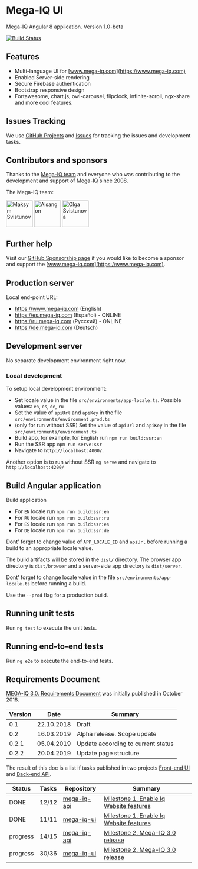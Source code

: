 # Mega-IQ UI

Mega-IQ Angular 8 application. Version 1.0-beta

[![Build Status](http://ci.msvhost.com:8080/job/mega-iq-ui-es/badge/icon)](http://ci.msvhost.com:8080/job/mega-iq-ui-es/)

## Features
* Multi-language UI for [www.mega-iq.com](https://www.mega-iq.com)
* Enabled Server-side rendering
* Secure Firebase authentication
* Bootstrap responsive design
* Fortawesome, chart.js, owl-carousel, flipclock, infinite-scroll, ngx-share and more cool features.

## Issues Tracking
We use [GitHub Projects](https://github.com/maxsv0/mega-iq-ui/projects) and [Issues](https://github.com/maxsv0/mega-iq-ui/issues) 
for tracking the issues and development tasks.

## Contributors and sponsors

Thanks to the [Mega-IQ team](https://www.mega-iq.com/assets/static/about.html) and everyone who was contributing 
to the development and support of Mega-IQ since 2008. 

The Mega-IQ team:

[<img src="https://avatars0.githubusercontent.com/u/3890266?s=72&v=4" alt="Maksym Svistunov" width="72">](https://github.com/maxsv0)
[<img src="https://avatars0.githubusercontent.com/u/37509874?s=72&v=4" alt="Aisangon" width="72">](https://github.com/Aisangon)
[<img src="https://avatars1.githubusercontent.com/u/39739790?s=72&v=4" alt="Olga Svistunova" width="72">](https://github.com/olgasv1)

## Further help

Visit our [GitHub Sponsorship page](https://github.com/sponsors/maxsv0) if you would like 
to become a sponsor and support the [www.mega-iq.com](https://www.mega-iq.com).

## Production server
Local end-point URL: 
* https://www.mega-iq.com (English)
* https://es.mega-iq.com (Español) - ONLINE
* https://ru.mega-iq.com (Русский) - ONLINE
* https://de.mega-iq.com (Deutsch)

## Development server

No separate development environment right now.

### Local development

To setup local development environment:
* Set locale value in the file `src/environments/app-locale.ts`. Possible values: `en`, `es`, `de`, `ru`
* Set the value of `apiUrl` and `apiKey` in the file `src/environments/environment.prod.ts`
* (only for run without SSR) Set the value of `apiUrl` and `apiKey` in the file `src/environments/environment.ts`
* Build app, for example, for English run `npm run build:ssr:en` 
* Run the SSR app `npm run serve:ssr`
* Navigate to `http://localhost:4000/`.
    
Another option is to run without SSR `ng serve` and navigate to `http://localhost:4200/`

## Build Angular application 

Build application 
* For `EN` locale run `npm run build:ssr:en`
* For `RU` locale run `npm run build:ssr:ru`
* For `ES` locale run `npm run build:ssr:es`
* For `DE` locale run `npm run build:ssr:de`

Dont' forget to change value of `APP_LOCALE_ID` and `apiUrl` before running
a build to an appropriate locale value.

The build artifacts will be stored in the `dist/` directory.
The browser app directory is `dist/browser` and a server-side app directory is `dist/server`.

Dont' forget to change locale value in the file `src/environments/app-locale.ts` before running a build.

Use the `--prod` flag for a production build.

## Running unit tests

Run `ng test` to execute the unit tests.

## Running end-to-end tests

Run `ng e2e` to execute the end-to-end tests.

## Requirements Document

[MEGA-IQ 3.0. Requirements Document](https://docs.google.com/document/d/1juGpnjcJOHJY45edddpCGH7KFqlJFZyafU-qRk0eF3s/edit?usp=sharing) 
was initially published in October 2018. 

| Version        | Date           | Summary  |
| ------------- |:-------------:| -----|
| 0.1      | 22.10.2018    |  Draft |
| 0.2      | 16.03.2019    |  Alpha release. Scope update |
| 0.2.1    | 05.04.2019    |  Update according to current status |
| 0.2.2    | 20.04.2019    |  Update page structure |

The result of this doc is a list if tasks published in two projects 
[Front-end UI](https://github.com/maxsv0/mega-iq-ui/projects) and [Back-end API](https://github.com/maxsv0/mega-iq-api/projects).

| Status   | Tasks   | Repository           | Summary  |
| ------------- |-------------| -----|-----|
| DONE     | 12/12   | [mega-iq-api](https://github.com/maxsv0/mega-iq-api)   |  [Milestone 1. Enable Iq Website features](https://github.com/maxsv0/mega-iq-api/projects/1)  |
| DONE     | 11/11    | [mega-iq-ui](https://github.com/maxsv0/mega-iq-ui)   |  [Milestone 1. Enable Iq Website features](https://github.com/maxsv0/mega-iq-ui/projects/1) |
| progress | 14/15    | [mega-iq-api](https://github.com/maxsv0/mega-iq-api)   |  [Milestone 2. Mega-IQ 3.0 release](https://github.com/maxsv0/mega-iq-api/projects/2) |
| progress | 30/36    | [mega-iq-ui](https://github.com/maxsv0/mega-iq-ui)   |  [Milestone 2. Mega-IQ 3.0 release](https://github.com/maxsv0/mega-iq-ui/projects/3) |


